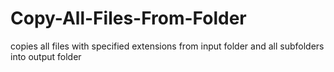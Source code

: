 # Copy-All-Files-From-Folder
 copies all files with specified extensions from input folder and all subfolders into output folder
